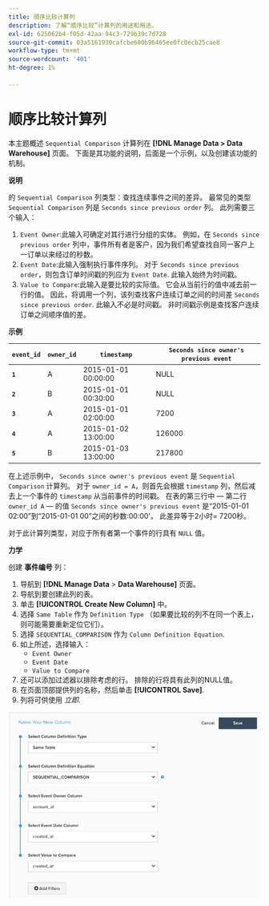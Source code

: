 ```yaml
---
title: 顺序比较计算列
description: 了解“顺序比较”计算列的用途和用途。
exl-id: 625062b4-f05d-42aa-94c3-729b39c7d728
source-git-commit: 03a5161930cafcbe600b96465ee0fc0ecb25cae8
workflow-type: tm+mt
source-wordcount: '401'
ht-degree: 1%

---
```


# 顺序比较计算列

本主题概述 `Sequential Comparison` 计算列在 **[!DNL Manage Data > Data Warehouse]** 页面。 下面是其功能的说明，后面是一个示例，以及创建该功能的机制。

**说明**

的 `Sequential Comparison` 列类型：查找连续事件之间的差异。 最常见的类型 `Sequential Comparison` 列是 `Seconds since previous order` 列。 此列需要三个输入：

1. `Event Owner`:此输入可确定对其行进行分组的实体。 例如，在 `Seconds since previous order` 列中，事件所有者是客户，因为我们希望查找自同一客户上一订单以来经过的秒数。
1. `Event Date`:此输入强制执行事件序列。 对于 `Seconds since previous order`，则包含订单时间戳的列应为 `Event Date`. 此输入始终为时间戳。
1. `Value to Compare`:此输入是要比较的实际值。 它会从当前行的值中减去前一行的值。 因此，将调用一个列，该列查找客户连续订单之间的时间差 `Seconds since previous order`. 此输入不必是时间戳。 非时间戳示例是查找客户连续订单之间顺序值的差。

**示例**

| **`event_id`** | **`owner_id`** | **`timestamp`** | **`Seconds since owner's previous event`** |
|--- |--- |--- |--- |
| **`1`** | A | 2015-01-01 00:00:00 | NULL |
| **`2`** | B | 2015-01-01 00:30:00 | NULL |
| **`3`** | A | 2015-01-01 02:00:00 | 7200 |
| **`4`** | A | 2015-01-02 13:00:00 | 126000 |
| **`5`** | B | 2015-01-03 13:00:00 | 217800 |

在上述示例中， `Seconds since owner's previous event` 是 `Sequential Comparison` 计算列。 对于 `owner_id = A`，则首先会根据 `timestamp` 列，然后减去上一个事件的 `timestamp` 从当前事件的时间戳。 在表的第三行中 — 第二行 `owner_id A`  — 的值 `Seconds since owner's previous event` 是“2015-01-01 02:00”到“2015-01-01 00”之间的秒数:00:00&#39;。 此差异等于2小时= 7200秒。

对于此计算列类型，对应于所有者第一个事件的行具有 `NULL` 值。

**力学**

创建 **事件编号** 列：

1. 导航到 **[!DNL Manage Data** > **Data Warehouse]** 页面。
1. 导航到要创建此列的表。
1. 单击 **[!UICONTROL Create New Column]** 中。
1. 选择 `Same Table` 作为 `Definition Type` （如果要比较的列不在同一个表上，则可能需要重新定位它们）。
1. 选择 `SEQUENTIAL_COMPARISON` 作为 `Column Definition Equation`.
1. 如上所述，选择输入：
   - `Event Owner`
   - `Event Date`
   - `Value to Compare`
1. 还可以添加过滤器以排除考虑的行。 排除的行将具有此列的NULL值。
1. 在页面顶部提供列的名称，然后单击 **[!UICONTROL Save]**.
1. 列将可供使用 *立即*.

![秒](../../assets/SEC_new.png)
